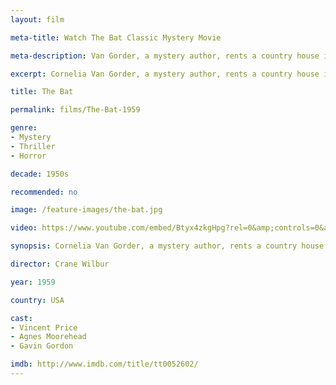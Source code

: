 ```yaml
---
layout: film

meta-title: Watch The Bat Classic Mystery Movie

meta-description: Van Gorder, a mystery author, rents a country house in a town terrorized by a faceless killer. Watch old horror movies at La Filmothèque.

excerpt: Cornelia Van Gorder, a mystery author, rents a country house in a town terrorized by a faceless killer only known as "The Bat".  She doesn't know that the same house was the scene of some of the Bat's horrifying murders. Soon she must confront her fears and starts investigating the killer's true identity.

title: The Bat

permalink: films/The-Bat-1959

genre:
- Mystery
- Thriller
- Horror

decade: 1950s

recommended: no

image: /feature-images/the-bat.jpg

video: https://www.youtube.com/embed/Btyx4zkgHpg?rel=0&amp;controls=0&amp;showinfo=0

synopsis: Cornelia Van Gorder, a mystery author, rents a country house in a town terrorized by a faceless killer only known as "The Bat".  She doesn't know that the same house was the scene of some of the Bat's horrifying murders. Soon she must confront her fears and starts investigating the killer's true identity.

director: Crane Wilbur

year: 1959

country: USA

cast:
- Vincent Price
- Agnes Moorehead
- Gavin Gordon

imdb: http://www.imdb.com/title/tt0052602/
---
```


